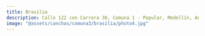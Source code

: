 ```yaml
---
title: Brasilia
description: Calle 122 con Carrera 36, Comuna 1 - Popular, Medellín, Antioquia
image: "@assets/canchas/comuna3/brasilia/photo4.jpg"
---
```

